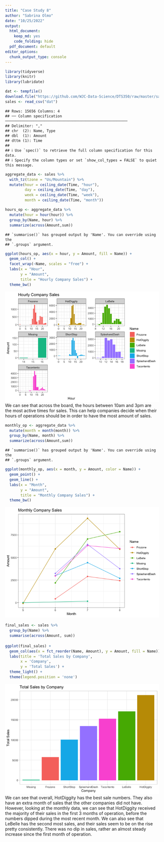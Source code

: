 ```yaml
---
title: "Case Study 8"
author: "Sabrina Olmo"
date: "10/25/2022"
output:
  html_document:
    keep_md: yes
    code_folding: hide
  pdf_document: default
editor_options:
  chunk_output_type: console
---
```



```r
library(tidyverse)
library(knitr)
library(lubridate)
```


```r
dat <- tempfile()
download.file("https://github.com/WJC-Data-Science/DTS350/raw/master/sales.csv", "dat")
sales <- read_csv("dat")
```

```
## Rows: 15656 Columns: 4
## ── Column specification ────────────────────────────────────────────────────────
## Delimiter: ","
## chr  (2): Name, Type
## dbl  (1): Amount
## dttm (1): Time
## 
## ℹ Use `spec()` to retrieve the full column specification for this data.
## ℹ Specify the column types or set `show_col_types = FALSE` to quiet this message.
```


```r
aggregate_data <- sales %>%
  with_tz(tzone = "Us/Mountain") %>%
  mutate(hour = ceiling_date(Time, "hour"),
         day = ceiling_date(Time, "day"),
         week = ceiling_date(Time, "week"),
         month = ceiling_date(Time, "month"))
```


```r
hours_op <- aggregate_data %>%
  mutate(hour = hour(hour)) %>%
  group_by(Name, hour) %>%
  summarize(across(Amount,sum))
```

```
## `summarise()` has grouped output by 'Name'. You can override using the
## `.groups` argument.
```

```r
ggplot(hours_op, aes(x = hour, y = Amount, fill = Name)) +
  geom_col() +
  facet_wrap(~Name, scales = "free") +
  labs(x = "Hour",
       y = "Amount",
       title = "Hourly Company Sales") +
  theme_bw()
```

![](Case-Study-8_files/figure-html/HoursOp-1.png)<!-- -->
We can see that across the board, the hours between 10am and 3pm are the most active times for sales. This can help companies decide when their hours of operations should be in order to have the most amount of sales. 


```r
monthly_op <- aggregate_data %>%
  mutate(month = month(month)) %>%
  group_by(Name, month) %>%
  summarize(across(Amount,sum))
```

```
## `summarise()` has grouped output by 'Name'. You can override using the
## `.groups` argument.
```

```r
ggplot(monthly_op, aes(x = month, y = Amount, color = Name)) +
  geom_point() +
  geom_line() +
  labs(x = "Month",
       y = "Amount",
       title = "Monthly Company Sales") +
  theme_bw()
```

![](Case-Study-8_files/figure-html/MonthlyOp-1.png)<!-- -->


```r
final_sales <- sales %>%
  group_by(Name) %>%
  summarise(across(Amount, sum))

ggplot(final_sales) +
  geom_col(aes(x = fct_reorder(Name, Amount), y = Amount, fill = Name)) +
  labs(title = 'Total Sales by Company',
       x = 'Company', 
       y = 'Total Sales') +
  theme_light() +
  theme(legend.position = 'none')
```

![](Case-Study-8_files/figure-html/FinalPlot-1.png)<!-- -->
We can see that overall, HotDiggity has the best sale numbers. They also have an extra month of sales that the other companies did not have. However, looking at the monthly data, we can see that HotDiggity received the majority of their sales in the first 3 months of operation, before the numbers dipped during the most recent month. We can also see that LeBelle has the second most sales, and their sales seem to be on the rise pretty consistently. There was no dip in sales, rather an almost steady increase since the first month of operation. 
